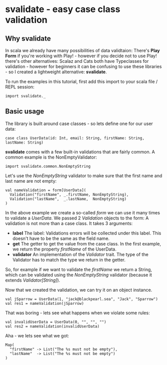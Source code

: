 # svalidate - easy case class validation

## Why svalidate

In scala we already have many possibilities of data validtaion: There's **Play Form** if you're working with Play! - however if you decide not to use Play! there's other alternatives:
Scalaz and Cats both have Typeclasses for validation - however for beginners it can be confusing to use these libraries - so I created a lightweight alternative: **svalidate**.

To run the examples in this tutorial, first add this import to your scala file / REPL session:

```tut
import svalidate._
```

## Basic usage

The library is built around case classes - so lets define one for our user data:

```tut
case class UserData(id: Int, email: String, firstName: String, lastName: String)
```

**svalidate** comes with a few built-in validations that are fairly common. A common example is the NonEmptyValidator:

```tut
import svalidate.common.NonEmptyString
```

Let's use the *NonEmptyString* validator to make sure that the first name and last name are not empty:

```tut
val nameValidation = form[UserData](
  Validation("firstName", _.firstName, NonEmptyString),
  Validation("lastName",  _.lastName,  NonEmptyString)
)
```

In the above example we create a so-called *form* we can use it many times to validate a *UserData*. We passed 2 *Validation* objects to the form:
A validation is not more than a case class. It takes 3 arguments:
* **label** The label: Validations errors will be collected under this label. This doesn't have to be the same as the field name.
* **get** The getter to get the value from the case class. In the first example, we return the property *firstName* of the UserData.
* **validator** An implementation of the *Validator* trait. The type of the Validator has to match the type we return in the getter.

So, for example if we want to validate the *firstName* we return a String, which can be validated using the *NonEmptyString* validator (because it extends *Validator[String]*).

Now that we created the validation, we can try it on an object instance.

```tut
val jSparrow = UserData(1, "jack@blackpearl.sea", "Jack", "Sparrow")
val res1 = nameValidation(jSparrow)
```

That was boring - lets see what happens when we violate some rules:

```tut
val invalidUserData = UserData(0, "", "", "")
val res2 = nameValidation(invalidUserData)
```

Aha - we lets see what we got:

```tut:silent
Map(
  "firstName" -> List("The %s must not be empty"),
  "lastName"  -> List("The %s must not be empty")
)
```

